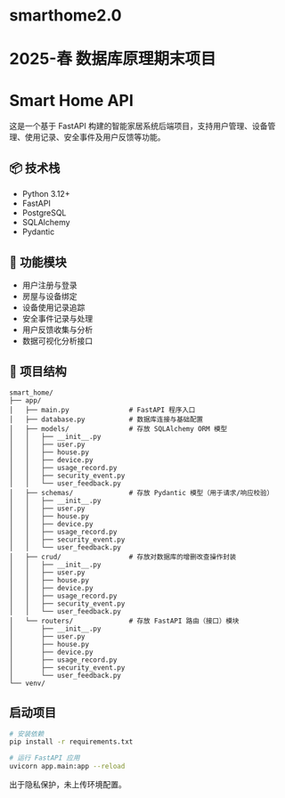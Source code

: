 # smarthome2.0
2025-春 数据库原理期末项目
=======
# Smart Home API

这是一个基于 FastAPI 构建的智能家居系统后端项目，支持用户管理、设备管理、使用记录、安全事件及用户反馈等功能。

## 📦 技术栈

- Python 3.12+
- FastAPI
- PostgreSQL
- SQLAlchemy
- Pydantic

## 🔧 功能模块

- 用户注册与登录
- 房屋与设备绑定
- 设备使用记录追踪
- 安全事件记录与处理
- 用户反馈收集与分析
- 数据可视化分析接口

## 📂 项目结构
```plaintext
smart_home/
├── app/
│   ├── main.py               # FastAPI 程序入口
│   ├── database.py           # 数据库连接与基础配置
│   ├── models/               # 存放 SQLAlchemy ORM 模型
│   │   ├── __init__.py
│   │   ├── user.py
│   │   ├── house.py
│   │   ├── device.py
│   │   ├── usage_record.py
│   │   ├── security_event.py
│   │   └── user_feedback.py
│   ├── schemas/              # 存放 Pydantic 模型（用于请求/响应校验）
│   │   ├── __init__.py
│   │   ├── user.py
│   │   ├── house.py
│   │   ├── device.py
│   │   ├── usage_record.py
│   │   ├── security_event.py
│   │   └── user_feedback.py
│   ├── crud/                 # 存放对数据库的增删改查操作封装
│   │   ├── __init__.py
│   │   ├── user.py
│   │   ├── house.py
│   │   ├── device.py
│   │   ├── usage_record.py
│   │   ├── security_event.py
│   │   └── user_feedback.py
│   └── routers/              # 存放 FastAPI 路由（接口）模块
│       ├── __init__.py
│       ├── user.py
│       ├── house.py
│       ├── device.py
│       ├── usage_record.py
│       ├── security_event.py
│       └── user_feedback.py
└── venv/
```


## 启动项目

```bash
# 安装依赖
pip install -r requirements.txt

# 运行 FastAPI 应用
uvicorn app.main:app --reload
```

出于隐私保护，未上传环境配置。

